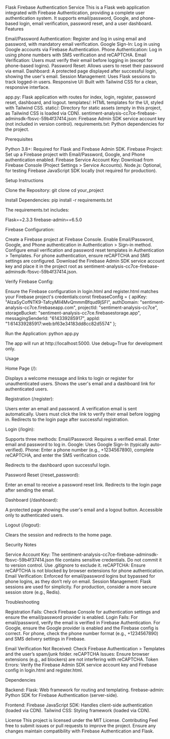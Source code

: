 Flask Firebase Authentication Service
This is a Flask web application integrated with Firebase Authentication, providing a complete user authentication system. It supports email/password, Google, and phone-based login, email verification, password reset, and a user dashboard.
Features

Email/Password Authentication: Register and log in using email and password, with mandatory email verification.
Google Sign-In: Log in using Google accounts via Firebase Authentication.
Phone Authentication: Log in using phone numbers with SMS verification and reCAPTCHA.
Email Verification: Users must verify their email before logging in (except for phone-based logins).
Password Reset: Allows users to reset their password via email.
Dashboard: A protected page displayed after successful login, showing the user's email.
Session Management: Uses Flask sessions to track logged-in users.
Responsive UI: Built with Tailwind CSS for a clean, responsive interface.


app.py: Flask application with routes for index, login, register, password reset, dashboard, and logout.
templates/: HTML templates for the UI, styled with Tailwind CSS.
static/: Directory for static assets (empty in this project, as Tailwind CSS is loaded via CDN).
sentiment-analysis-cc7ce-firebase-adminsdk-fbsvc-59b4f37414.json: Firebase Admin SDK service account key (not included in version control).
requirements.txt: Python dependencies for the project.

Prerequisites

Python 3.8+: Required for Flask and Firebase Admin SDK.
Firebase Project: Set up a Firebase project with Email/Password, Google, and Phone authentication enabled.
Firebase Service Account Key: Download from Firebase Console (Project Settings > Service Accounts).
Node.js: Optional, for testing Firebase JavaScript SDK locally (not required for production).

Setup Instructions

Clone the Repository:
git clone <your-repository-url>
cd your_project


Install Dependencies:
pip install -r requirements.txt

The requirements.txt includes:

Flask==2.3.3
firebase-admin==6.5.0


Firebase Configuration:

Create a Firebase project at Firebase Console.
Enable Email/Password, Google, and Phone authentication in Authentication > Sign-in method.
Configure email verification and password reset templates in Authentication > Templates.
For phone authentication, ensure reCAPTCHA and SMS settings are configured.
Download the Firebase Admin SDK service account key and place it in the project root as sentiment-analysis-cc7ce-firebase-adminsdk-fbsvc-59b4f37414.json.


Verify Firebase Config:

Ensure the Firebase configuration in login.html and register.html matches your Firebase project's credentials:const firebaseConfig = {
    apiKey: "AIzaSyCofNTK9-TafcyMlI4MvQmmmBfqud9jSFI",
    authDomain: "sentiment-analysis-cc7ce.firebaseapp.com",
    projectId: "sentiment-analysis-cc7ce",
    storageBucket: "sentiment-analysis-cc7ce.firebasestorage.app",
    messagingSenderId: "614339285917",
    appId: "1:614339285917:web:bf63e34183dd8cc82d5574"
};




Run the Application:
python app.py


The app will run at http://localhost:5000.
Use debug=True for development only.



Usage

Home Page (/):

Displays a welcome message and links to login or register for unauthenticated users.
Shows the user's email and a dashboard link for authenticated users.


Registration (/register):

Users enter an email and password.
A verification email is sent automatically. Users must click the link to verify their email before logging in.
Redirects to the login page after successful registration.


Login (/login):

Supports three methods:
Email/Password: Requires a verified email. Enter email and password to log in.
Google: Uses Google Sign-In (typically auto-verified).
Phone: Enter a phone number (e.g., +1234567890), complete reCAPTCHA, and enter the SMS verification code.


Redirects to the dashboard upon successful login.


Password Reset (/reset_password):

Enter an email to receive a password reset link.
Redirects to the login page after sending the email.


Dashboard (/dashboard):

A protected page showing the user's email and a logout button.
Accessible only to authenticated users.


Logout (/logout):

Clears the session and redirects to the home page.



Security Notes

Service Account Key: The sentiment-analysis-cc7ce-firebase-adminsdk-fbsvc-59b4f37414.json file contains sensitive credentials. Do not commit it to version control. Use .gitignore to exclude it.
reCAPTCHA: Ensure reCAPTCHA is not blocked by browser extensions for phone authentication.
Email Verification: Enforced for email/password logins but bypassed for phone logins, as they don’t rely on email.
Session Management: Flask sessions are used for simplicity. For production, consider a more secure session store (e.g., Redis).

Troubleshooting

Registration Fails: Check Firebase Console for authentication settings and ensure the email/password provider is enabled.
Login Fails:
For email/password, verify the email is verified in Firebase Authentication.
For Google, ensure the Google provider is enabled and the Firebase config is correct.
For phone, check the phone number format (e.g., +1234567890) and SMS delivery settings in Firebase.


Email Verification Not Received: Check Firebase Authentication > Templates and the user’s spam/junk folder.
reCAPTCHA Issues: Ensure browser extensions (e.g., ad blockers) are not interfering with reCAPTCHA.
Token Errors: Verify the Firebase Admin SDK service account key and Firebase config in login.html and register.html.

Dependencies

Backend:
Flask: Web framework for routing and templating.
firebase-admin: Python SDK for Firebase Authentication (server-side).


Frontend:
Firebase JavaScript SDK: Handles client-side authentication (loaded via CDN).
Tailwind CSS: Styling framework (loaded via CDN).



License
This project is licensed under the MIT License.
Contributing
Feel free to submit issues or pull requests to improve the project. Ensure any changes maintain compatibility with Firebase Authentication and Flask.
